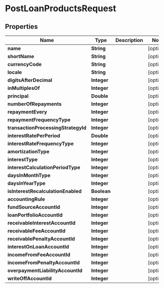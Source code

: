 # PostLoanProductsRequest

## Properties
Name | Type | Description | Notes
------------ | ------------- | ------------- | -------------
**name** | **String** |  |  [optional]
**shortName** | **String** |  |  [optional]
**currencyCode** | **String** |  |  [optional]
**locale** | **String** |  |  [optional]
**digitsAfterDecimal** | **Integer** |  |  [optional]
**inMultiplesOf** | **Integer** |  |  [optional]
**principal** | **Double** |  |  [optional]
**numberOfRepayments** | **Integer** |  |  [optional]
**repaymentEvery** | **Integer** |  |  [optional]
**repaymentFrequencyType** | **Integer** |  |  [optional]
**transactionProcessingStrategyId** | **Integer** |  |  [optional]
**interestRatePerPeriod** | **Double** |  |  [optional]
**interestRateFrequencyType** | **Integer** |  |  [optional]
**amortizationType** | **Integer** |  |  [optional]
**interestType** | **Integer** |  |  [optional]
**interestCalculationPeriodType** | **Integer** |  |  [optional]
**daysInMonthType** | **Integer** |  |  [optional]
**daysInYearType** | **Integer** |  |  [optional]
**isInterestRecalculationEnabled** | **Boolean** |  |  [optional]
**accountingRule** | **Integer** |  |  [optional]
**fundSourceAccountId** | **Integer** |  |  [optional]
**loanPortfolioAccountId** | **Integer** |  |  [optional]
**receivableInterestAccountId** | **Integer** |  |  [optional]
**receivableFeeAccountId** | **Integer** |  |  [optional]
**receivablePenaltyAccountId** | **Integer** |  |  [optional]
**interestOnLoanAccountId** | **Integer** |  |  [optional]
**incomeFromFeeAccountId** | **Integer** |  |  [optional]
**incomeFromPenaltyAccountId** | **Integer** |  |  [optional]
**overpaymentLiabilityAccountId** | **Integer** |  |  [optional]
**writeOffAccountId** | **Integer** |  |  [optional]
